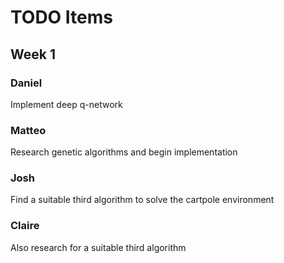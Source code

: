 # TODO Items

## Week 1

### Daniel
Implement deep q-network

### Matteo
Research genetic algorithms and begin implementation

### Josh
Find a suitable third algorithm to solve the cartpole environment

### Claire
Also research for a suitable third algorithm